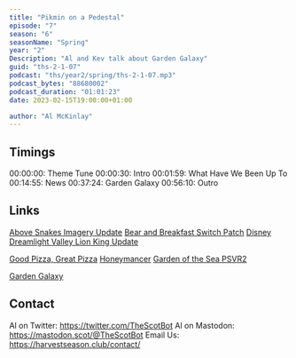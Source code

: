 ```yaml
---
title: "Pikmin on a Pedestal"
episode: "7"
season: "6"
seasonName: "Spring"
year: "2"
Description: "Al and Kev talk about Garden Galaxy"
guid: "ths-2-1-07"
podcast: "ths/year2/spring/ths-2-1-07.mp3"
podcast_bytes: "88680002"
podcast_duration: "01:01:23"
date: 2023-02-15T19:00:00+01:00

author: "Al McKinlay"
---
```


## Timings

00:00:00: Theme Tune
00:00:30: Intro
00:01:59: What Have We Been Up To
00:14:55: News
00:37:24: Garden Galaxy
00:56:10: Outro

## Links

[Above Snakes Imagery Update](https://store.steampowered.com/news/app/1589120/view/3668778987544540058)
[Bear and Breakfast Switch Patch](https://www.bear.game/patches/patch-170-switch)
[Disney Dreamlight Valley Lion King Update](https://disneydreamlightvalley.com/news/april-update-sneak-peek)

[Good Pizza, Great Pizza](https://store.steampowered.com/app/770810/Good_Pizza_Great_Pizza__Cooking_Simulator_Game/)
[Honeymancer](https://store.steampowered.com/app/2114330/Honeymancer/)
[Garden of the Sea PSVR2](https://twitter.com/PlayStation/status/1622943743413190657)

[Garden Galaxy](https://store.steampowered.com/app/1970460/Garden_Galaxy/)

## Contact

Al on Twitter: https://twitter.com/TheScotBot
Al on Mastodon: https://mastodon.scot/@TheScotBot
Email Us: https://harvestseason.club/contact/
